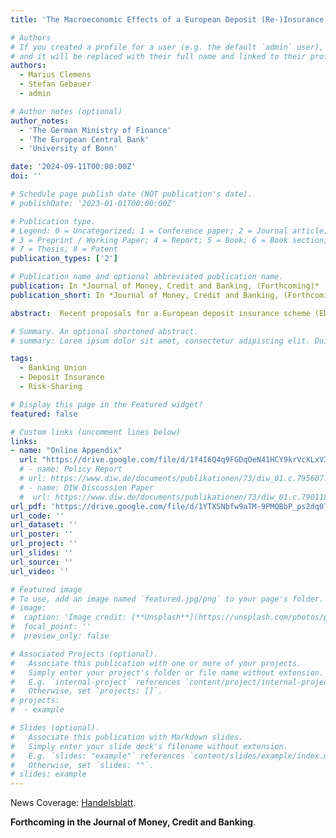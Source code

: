 ```yaml
---
title: 'The Macroeconomic Effects of a European Deposit (Re-)Insurance Scheme'

# Authors
# If you created a profile for a user (e.g. the default `admin` user), write the username (folder name) here
# and it will be replaced with their full name and linked to their profile.
authors:
  - Marius Clemens
  - Stefan Gebauer
  - admin

# Author notes (optional)
author_notes:
  - 'The German Ministry of Finance'
  - 'The European Central Bank'
  - 'University of Bonn'

date: '2024-09-11T00:00:00Z'
doi: ''

# Schedule page publish date (NOT publication's date).
# publishDate: '2023-01-01T00:00:00Z'

# Publication type.
# Legend: 0 = Uncategorized; 1 = Conference paper; 2 = Journal article;
# 3 = Preprint / Working Paper; 4 = Report; 5 = Book; 6 = Book section;
# 7 = Thesis; 8 = Patent
publication_types: ['2']

# Publication name and optional abbreviated publication name.
publication: In *Journal of Money, Credit and Banking, (Forthcoming)*
publication_short: In *Journal of Money, Credit and Banking, (Forthcoming)*

abstract:  Recent proposals for a European deposit insurance scheme (EDIS) favour a reinsurance framework. In this paper, we use a regime-switching open-economy DSGE model with bank defaults to assess the relative efficiency of such a scheme. We find that reinsurance by EDIS is more effective in stabilizing real activity, credit, and welfare than a national fiscal backstop. We demonstrate that risk-weighted contributions to EDIS are welfare-beneficial for depositors and discuss trade-offs policy makers face during the implementation of EDIS. We also find that macroprudential regulation and EDIS can complement each other and that EDIS can prevent bank runs under certain conditions.

# Summary. An optional shortened abstract.
# summary: Lorem ipsum dolor sit amet, consectetur adipiscing elit. Duis posuere tellus ac convallis placerat. Proin tincidunt magna sed ex sollicitudin condimentum.

tags: 
  - Banking Union
  - Deposit Insurance
  - Risk-Sharing

# Display this page in the Featured widget?
featured: false

# Custom links (uncomment lines below)
links:
- name: "Online Appendix"
  url: "https://drive.google.com/file/d/1f4I6Q4q9FGDqOeN41HCY9krVcXLxV3M3/view?usp=sharing"
  # - name: Policy Report
  # url: https://www.diw.de/documents/publikationen/73/diw_01.c.795607.de/dwr-20-32-1.pdf
  # - name: DIW Discussion Paper
  #  url: https://www.diw.de/documents/publikationen/73/diw_01.c.790118.de/dp1873.pdf
url_pdf: 'https://drive.google.com/file/d/1YTXSNbfw9aTM-9PMQBbP_ps2dq0TaUWV/view?usp=sharing'
url_code: ''
url_dataset: ''
url_poster: ''
url_project: ''
url_slides: ''
url_source: ''
url_video: ''

# Featured image
# To use, add an image named `featured.jpg/png` to your page's folder.
# image:
#  caption: 'Image credit: [**Unsplash**](https://unsplash.com/photos/pLCdAaMFLTE)'
#  focal_point: ''
#  preview_only: false

# Associated Projects (optional).
#   Associate this publication with one or more of your projects.
#   Simply enter your project's folder or file name without extension.
#   E.g. `internal-project` references `content/project/internal-project/index.md`.
#   Otherwise, set `projects: []`.
# projects:
#  - example

# Slides (optional).
#   Associate this publication with Markdown slides.
#   Simply enter your slide deck's filename without extension.
#   E.g. `slides: "example"` references `content/slides/example/index.md`.
#   Otherwise, set `slides: ""`.
# slides: example
---
```

<!-- {{% callout note %}}
Click the _Cite_ button above to demo the feature to enable visitors to import publication metadata into their reference management software.
{{% /callout %}}

{{% callout note %}}
Create your slides in Markdown - click the _Slides_ button to check out the example.
{{% /callout %}} -->

News Coverage: [Handelsblatt](https://www.handelsblatt.com/finanzen/banken-versicherungen/banken/diw-studie-europaeische-einlagensicherung-wuerde-folgen-von-insolvenzwelle-mildern/26065636.html).

**Forthcoming in the Journal of Money, Credit and Banking**.
